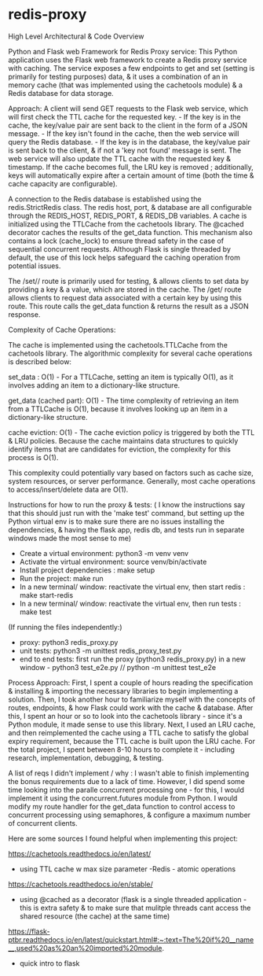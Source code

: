 # redis-proxy
High Level Architectural & Code Overview

Python and Flask web Framework for Redis Proxy service:
This Python application uses the Flask web framework to create a Redis proxy service with caching. The service exposes a few endpoints to get and set (setting is primarily for testing purposes) data, & it uses a combination of an in memory cache (that was implemented using the cachetools module) & a Redis database for data storage. 

Approach: 
A client will send GET requests to the Flask web service, which will first check the TTL cache for the requested key. 
    - If the key is in the cache, the key/value pair are sent back to the client in the form of a JSON message. 
    - If the key isn't found in the cache, then the web service will query the Redis database. 
    - If the key is in the database, the key/value pair is sent back to the client, & if not a 'key not found' message is sent.
The web service will also update the TTL cache with the requested key & timestamp. If the cache becomes full, the LRU key is removed ; additionally, keys will automatically expire after a certain amount of time (both the time & cache capacity are configurable).

A connection to the Redis database is established using the redis.StrictRedis class. The redis host, port, & database are all configurable through the REDIS_HOST, REDIS_PORT, & REDIS_DB variables. 
A cache is initialized using the TTLCache from the cachetools library. The @cached decorator caches the results of the get_data function. This mechanism also contains a lock (cache_lock) to ensure thread safety in the case of sequential concurrent requests. Although Flask is single threaded by default, the use of this lock helps safeguard the caching operation from potential issues. 

The /set/<key>/<value> route is primarily used for testing, & allows clients to set data by providing a key & a value, which are stored in the cache. 
The /get/<key> route allows clients to request data associated with a certain key by using this route. This route calls the get_data function & returns the result as a JSON response. 

Complexity of Cache Operations: 

The cache is implemented using the cachetools.TTLCache from the cachetools library. The algorithmic complexity for several cache operations is described below: 

set_data : O(1) - For a TTLCache, setting an item is typically O(1), as it involves adding an item to a dictionary-like structure.

get_data (cached part): O(1) - The time complexity of retrieving an item from a TTLCache is O(1), because it involves looking up an item in a dictionary-like structure. 

cache eviction: O(1) - The cache eviction policy is triggered by both the TTL & LRU policies. Because the cache maintains data structures to quickly identify items that are candidates for eviction, the complexity for this process is O(1).

This complexity could potentially vary based on factors such as cache size, system resources, or server performance. Generally, most cache operations to access/insert/delete data are O(1). 


Instructions for how to run the proxy & tests: 
( I know the instructions say that this should just run with the 'make test' command, but setting up the Python virtual env is to make sure there are no issues installing the dependencies, & having the flask app, redis db, and tests run in separate windows made the most sense to me) 
- Create a virtual environment: python3 -m venv venv
- Activate the virtual environment: source venv/bin/activate 
- Install project dependencies : make setup
- Run the project: make run 
- In a new terminal/ window: reactivate the virtual env, then start redis : make start-redis 
- In a new terminal/ window: reactivate the virtual env, then run tests : make test 

(If running the files independently:)
- proxy: python3 redis_proxy.py
- unit tests: python3 -m unittest redis_proxy_test.py
- end to end tests: first run the proxy (python3 redis_proxy.py)
    in a new window - python3 test_e2e.py    // python -m unittest test_e2e

Process Approach: 
    First, I spent a couple of hours reading the specification & installing & importing the necessary libraries to begin implementing a solution. Then, I took another hour to familiarize myself with the concepts of routes, endpoints, & how Flask could work with the cache & database. After this, I spent an hour or so to look into the cachetools library - since it's a Python module, it made sense to use this library. Next, I used an LRU cache, and then reimplemented the cache using a TTL cache to satisfy the global expiry requirement, because the TTL cache is built upon the LRU cache. For the total project, I spent between 8-10 hours to complete it - including research, implementation, debugging, & testing.

A list of reqs I didn't implement / why : 
    I wasn't able to finish implementing the bonus requirements due to a lack of time. However, I did spend some time looking into the paralle concurrent processing one - for this, I would implement it using the concurrent.futures module from Python. I would modify my route handler for the get_data function to control access to concurrent processing using semaphores, & configure a maximum number of concurrent clients. 

Here are some sources I found helpful when implementing this project:

https://cachetools.readthedocs.io/en/latest/
- using TTL cache w max size parameter
-Redis - atomic operations 

https://cachetools.readthedocs.io/en/stable/
- using @cached as a decorator 
(flask is a single threaded application - this is extra safety & to make sure that mulitple threads cant access the shared resource (the cache) at the same time)

https://flask-ptbr.readthedocs.io/en/latest/quickstart.html#:~:text=The%20if%20__name__,used%20as%20an%20imported%20module.
- quick intro to flask 





